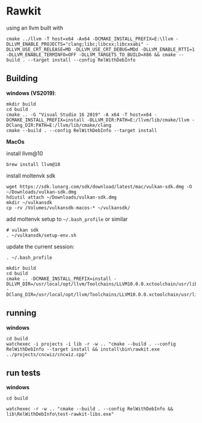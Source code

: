 # Rawkit

using an llvm built with

```
cmake ../llvm -T host=x64 -Ax64 -DCMAKE_INSTALL_PREFIX=E:\llvm -DLLVM_ENABLE_PROJECTS="clang;libc;libcxx;libcxxabi" -DLLVM_USE_CRT_RELEASE=MD -DLLVM_USE_CRT_DEBUG=MDd -DLLVM_ENABLE_RTTI=1 -DLLVM_ENABLE_TERMINFO=OFF -DLLVM_TARGETS_TO_BUILD=X86 && cmake --build . --target install --config RelWithDebInfo
```


## Building

__windows (VS2019)__:
```
mkdir build
cd build
cmake .. -G "Visual Studio 16 2019" -A x64 -T host=x64 -DCMAKE_INSTALL_PREFIX=install -DLLVM_DIR:PATH=E:/llvm/lib/cmake/llvm -DClang_DIR:PATH=E:/llvm/lib/cmake/clang
cmake --build . --config RelWithDebInfo --target install
```

__MacOs__

install llvm@10
```
brew install llvm@10
```

install moltenvk sdk
```
wget https://sdk.lunarg.com/sdk/download/latest/mac/vulkan-sdk.dmg -O ~/Downloads/vulkan-sdk.dmg
hdiutil attach ~/Downloads/vulkan-sdk.dmg
mkdir ~/vulkansdk
cp -rv /Volumes/vulkansdk-macos-* ~/vulkansdk/
```

add moltenvk setup to `~/.bash_profile` or similar
```
# vulkan sdk
. ~/vulkansdk/setup-env.sh
```

update the current session:
```
. ~/.bash_profile
```

```
mkdir build
cd build
cmake .. -DCMAKE_INSTALL_PREFIX=install -DLLVM_DIR=/usr/local/opt/llvm/Toolchains/LLVM10.0.0.xctoolchain/usr/lib/cmake/llvm/ -DClang_DIR=/usr/local/opt/llvm/Toolchains/LLVM10.0.0.xctoolchain/usr/lib/cmake/clang/
```
## running

__windows__

```
cd build
watchexec -i projects -i lib -r -w .. "cmake --build . --config RelWithDebInfo --target install && install\bin\rawkit.exe ../projects/cncwiz/cncwiz.cpp"
```

## run tests

__windows__
```
cd build

watchexec -r -w .. "cmake --build . --config RelWithDebInfo && lib\RelWithDebInfo\test-rawkit-libs.exe"
```
